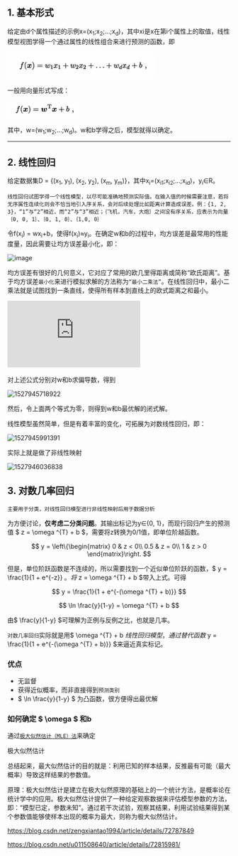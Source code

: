## 1. 基本形式
给定由d个属性描述的示例x=(x<sub>1</sub>;x<sub>2</sub>;...;x<sub>d</sub>)，其中xi是x在第i个属性上的取值，线性模型视图学得一个通过属性的线性组合来进行预测的函数，即

![image](./images/线性模型基本形式1.png)

一般用向量形式写成：

![image](./images/线性模型基本形式2.png)

其中，w=(w<sub>1</sub>;w<sub>2</sub>;...;w<sub>d</sub>)。w和b学得之后，模型就得以确定。

---

## 2. 线性回归
给定数据集D = {(x<sub>1</sub>, y<sub>1</sub>), (x<sub>2</sub>, y<sub>2</sub>), (x<sub>m</sub>, y<sub>m</sub>)}，其中x<sub>i</sub>=(x<sub>i1</sub>;x<sub>i2</sub>;...;x<sub>id</sub>)，y<sub>i</sub>∈R。

```线性回归试图学得一个线性模型，以尽可能准确地预测实际值。在输入值的时候需要注意，若将无序属性连续化则会不恰当地引入序关系，会对后续处理比如距离计算造成误差。例：{1, 2, 3}，“1”与“2”相近，而“2”与“3”相近；｛飞机，汽车，大炮｝之间没有序关系，应表示为向量｛0, 0, 1｝、｛0, 1, 0｝、｛1,0, 0｝```

令f(x<sub>i</sub>) = wx<sub>i</sub>+b，使得f(x<sub>i</sub>)≈y<sub>i</sub>。在确定w和b的过程中，均方误差是最常用的性能度量，因此需要让均方误差最小化，即：

![image](./images/均方误差最小化公式.png)

均方误差有很好的几何意义，它对应了常用的欧几里得距离或简称“欧氏距离”。基于均方误差```最小化```来进行模拟求解的方法称为```“最小二乘法”```。在线性回归中，最小二乘法就是试图找到一条直线，使得所有样本到直线上的欧式距离之和最小。

![img](http://latex.codecogs.com/gif.latex?E_%7B%5Comega%20%2C%20b%7D%20%3D%20%5Csum_%7Bi%3D1%7D%5Em%20%28y_%7Bi%7D%20-%20%5Comega%20x_%7Bi%7D%20-%20b%29%20%5E%7B2%7D) 

对上述公式分别对w和b求偏导数，得到

![1527945718922](./images/1527945718922.png)

然后，令上面两个等式为零，则得到w和b最优解的闭式解。

​线性模型虽然简单，但是有着丰富的变化，可拓展为对数线性回归，即：

![1527945991391](./images/1527945991391.png)

实际上就是做了非线性映射

![1527946036838](./images/1527946036838.png)

## 3. 对数几率回归

```主要用于分类，对线性回归模型进行非线性映射后用于数据分析```


为方便讨论，**仅考虑二分类问题**。其输出标记为y∈{0, 1}，而现行回归产生的预测值 $ z = \omega ^{T} + b $，需要将z转换为0/1值，即单位阶越函数。

$$
y = \left\{\begin{matrix}
0 & z < 0\\  
0.5 & z = 0\\  
1 & z > 0
\end{matrix}\right.
$$

但是，单位阶跃函数是不连续的，所以需要找到一个近似单位阶跃的函数，$ y = \frac{1}{1 + e^{-z}} $。将$ z = \omega ^{T} + b $带入上式。可得

$$
y = \frac{1}{1 + e^{-(\omega ^{T} + b)}}
$$

$$
\ln \frac{y}{1-y} = \omega ^{T} + b
$$

由$ \frac{y}{1-y} $可理解为正例与反例之比，也就是几率。

```对数几率回归```实际就是用$ \omega ^{T} + b $线性回归模型，通过替代函数$ y = \frac{1}{1 + e^{-(\omega ^{T} + b)}} $来逼近真实标记。

### 优点
- 无监督
- 获得近似概率，而非直接得到```预测类别```
- $ \ln \frac{y}{1-y} $ 为凸函数，很方便得出最优解

### 如何确定 $ \omega $ 和b

通过[```极大似然估计（MLE）法```](https://blog.csdn.net/zengxiantao1994/article/details/72787849)来确定












极大似然估计

总结起来，最大似然估计的目的就是：利用已知的样本结果，反推最有可能（最大概率）导致这样结果的参数值。

原理：极大似然估计是建立在极大似然原理的基础上的一个统计方法，是概率论在统计学中的应用。极大似然估计提供了一种给定观察数据来评估模型参数的方法，即：“模型已定，参数未知”。通过若干次试验，观察其结果，利用试验结果得到某个参数值能够使样本出现的概率为最大，则称为极大似然估计。

https://blog.csdn.net/zengxiantao1994/article/details/72787849

https://blog.csdn.net/u011508640/article/details/72815981/